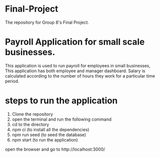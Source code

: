 # Final-Project

The repository for Group 8's Final Project.

# Payroll Application for small scale businesses.

This application is used to run payroll for employees in small businesses, This application has both employee and manager dashboard.
Salary is calculated according to the number of hours they work for a particular time period.

# steps to run the application

1. Clone the repository
2. open the terminal and run the following command
3. cd to the directory
4. npm ci (to install all the dependencies)
5. npm run seed (to seed the database)
6. npm start (to run the application)

open the browser and go to http://localhost:3000/
